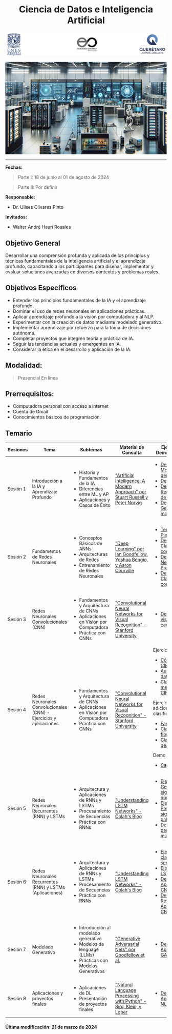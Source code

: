 <center>

# Ciencia de Datos e Inteligencia Artificial

</center>

![Logos participantes](figs/logos.png)

![IA applications](figs/IA.png)

---

**Fechas:** 

> Parte I: 18 de junio al 01 de agosto de 2024

> Parte II: Por definir

**Responsable:** 
* Dr. Ulises Olivares Pinto  

**Invitados:** 
* Walter André Hauri Rosales  

## Objetivo General
Desarrollar una comprensión profunda y aplicada de los principios y técnicas fundamentales de la inteligencia artificial y el aprendizaje profundo, capacitando a los participantes para diseñar, implementar y evaluar soluciones avanzadas en diversos contextos y problemas reales.

## Objetivos Específicos
- Entender los principios fundamentales de la IA y el aprendizaje profundo.
- Dominar el uso de redes neuronales en aplicaciones prácticas.
- Aplicar aprendizaje profundo a la visión por computadora y al NLP.
- Experimentar con la creación de datos mediante modelado generativo.
- Implementar aprendizaje por refuerzo para la toma de decisiones autónoma.
- Completar proyectos que integren teoría y práctica de IA.
- Seguir las tendencias actuales y emergentes en IA.
- Considerar la ética en el desarrollo y aplicación de la IA.

## **Modalidad:** 
>Presencial
>En línea
## **Prerrequisitos:** 
+ Computadora personal con acceso a internet
+ Cuenta de Gmail
+ Conocimientos básicos de programación.

## Temario

| Sesiones    | Tema                                                               | Subtemas                                                                                                                                                   | Material de Consulta                                                                                                     | Ejercicios y Demostraciones | Presentación                |
|-------------|--------------------------------------------------------------------|-------------------------------------------------------------------------------------------------------------------------------------------------------------|---------------------------------------------------------------------------------------------------------------------------|----------------------------|-----------------------------|
| Sesión 1    | Introducción a la IA y Aprendizaje Profundo                        | <ul><li>Historia y Fundamentos de la IA</li><li>Diferencias entre ML y AP</li><li>Aplicaciones y Casos de Éxito</li></ul>                                    | ["Artificial Intelligence: A Modern Approach" por Stuart Russell y Peter Norvig](https://www.amazon.com/Artificial-Intelligence-Modern-Approach-3rd/dp/0136042597) |   <ul><li>[Demo 1: Modelado generativo](https://colab.research.google.com/drive/1UXRuaYiXz6_S0KqZj2576AyQvpIES0UE?usp=sharing)</li><li>[Demo 2: YOLO](https://colab.research.google.com/drive/1oUqRgH4FXOQDDOx72Z1Pk7xwZrT0nSUq?usp=sharing)</li><li>[Demo 3: Reconocimiento de emociones](https://colab.research.google.com/drive/1Y3g8LIlzQOJ4OfiAKPJ9aAKqFrpHdNZj)</li><li>[Demo4: Generación de modelos 3D](https://colab.research.google.com/drive/1P6zzpwSPkiL3kezFM1Up47SAd5oKbaDk?usp=sharing)</li></ul>  | [Presentación](pdf/Día1.pdf) |
| Sesión 2    | Fundamentos de Redes Neuronales                                    | <ul><li>Conceptos Básicos de ANNs</li><li>Arquitecturas de Redes</li><li>Entrenamiento de Redes Neuronales</li></ul>                                          | ["Deep Learning" por Ian Goodfellow, Yoshua Bengio, y Aaron Courville](https://www.deeplearningbook.org/)                |     <ul><li>[Tensorflow Playground](https://playground.tensorflow.org/)</li><li>[Demo 1: Clasificación con perceptrón](https://colab.research.google.com/drive/17zvtUhmUkGVP1wu3m5FpzGDNF6UnQMsI?usp=sharing)</li> <li>[Demo 2: Redes Neuronales Profundas](https://colab.research.google.com/drive/1-WOqVdSS0STClNP8vKqzI9WJWkqj85N8?usp=sharing)</li> <li>[Demo 3: Clasificación con NN](https://colab.research.google.com/drive/1O2CWhWNR4Kozqcuh4vPtHxvC0gw5exnh?usp=sharing)</li> </ul>       | [Presentación](pdf/Día2.pdf) |
| Sesión 3    | Redes Neuronales Convolucionales (CNN)                             | <ul><li>Fundamentos y Arquitectura de CNNs</li><li>Aplicaciones en Visión por Computadora</li><li>Práctica con CNNs</li></ul>                                 | ["Convolutional Neural Networks for Visual Recognition" - Stanford University](http://cs231n.stanford.edu/)               |     <ul><li>[Demo 1: CNN y visualización de características](https://colab.research.google.com/drive/1Yj6sZSmVGXi4LSQidl_348Tgwej5ZkTO?usp=sharing)</li></ul> </ul>   | [Presentación](pdf/Día3.pdf) |
| Sesión 4    | Redes Neuronales Convolucionales (CNN) - Ejercicios y aplicaciones | <ul><li>Fundamentos y Arquitectura de CNNs</li><li>Aplicaciones en Visión por Computadora</li><li>Práctica con CNNs</li></ul>                                 | ["Convolutional Neural Networks for Visual Recognition" - Stanford University](http://cs231n.stanford.edu/)            | Ejercicios base:    <ul><li>[Código base: CIFAR 10](https://colab.research.google.com/drive/1pvMl2lZEvf-eU_foPbvKoH2s_TALnCKl?usp=sharing)</li> <li>[Aumento de datos](https://colab.research.google.com/drive/1XnvUNJcNrcizl7IvK1Eofj5NlQMi3jQq?usp=sharing)</li> <li>[Clasificación mejorada CIFAR-10](https://colab.research.google.com/drive/1az6cMOqynh95gKw4AbPhH7nrEi7lbb5u?usp=sharing)</li> </ul>  Ejercicios adicionales de clasificación:  <ul><li>[Fashion MNST](https://colab.research.google.com/drive/1wMXxhy5ek0DjR5vqqfr6iOKMFRznQxJf?usp=sharing)</li> <li>[Clasificación de flores](https://colab.research.google.com/drive/1lKeutpjkKAmYJv4oQGKdhaEfL2lVi_Xr?usp=sharing)</li> <li>[Clasificación de gestos](https://colab.research.google.com/drive/1cN8nM7GaWfs82qUYq6Or1LedsDGC1lCs?usp=sharing)</li> </ul> Demo final: <ul><li>[Captcha solver](https://drive.google.com/file/d/133UuyFfhHZ5wa1PFQJhKTFj3hlgsMgTW/view?usp=sharing)</li></ul> | [Presentación](pdf/Día4.pdf) |
| Sesión 5    | Redes Neuronales Recurrentes (RNN) y LSTMs                         | <ul><li>Arquitectura y Aplicaciones de RNNs y LSTMs</li><li>Procesamiento de Secuencias</li><li>Práctica con RNNs</li></ul>                                   | ["Understanding LSTM Networks" - Colah's Blog](http://colah.github.io/posts/2015-08-Understanding-LSTMs/)                |    <ul><li>[Ejercicio 1: Generación de siguiente número](https://colab.research.google.com/drive/1418EDiTqRffZs20sH2Gn3yjlmFymLoxW?usp=sharing)</li><li>[Ejercicio 2: Predicción de la siguiente palabra](https://colab.research.google.com/drive/14SLhdxifE8TWCEXSuKHwYZ_zjkLwpZJd?usp=sharing)</li><li>[Demo: RNN para generar música](https://colab.research.google.com/drive/1ILTSiCQNWt2fUo1Iyjen4PrnSUwN0_Ht?usp=sharing)</li></ul>         | [Presentación](pdf/Día5.pdf) |
| Sesión 6    | Redes Neuronales Recurrentes (RNN) y LSTMs (Aplicaciones)                         | <ul><li>Arquitectura y Aplicaciones de RNNs y LSTMs</li><li>Procesamiento de Secuencias</li><li>Práctica con RNNs</li></ul>                                   | ["Understanding LSTM Networks" - Colah's Blog](http://colah.github.io/posts/2015-08-Understanding-LSTMs/)                |    <ul><li> [Ejercicio 1: clasificación de sentimientos](https://colab.research.google.com/drive/1n7pvzOoYstPZIeHAj0ivBRjvlubMfosg?usp=sharing)</li><li>[Ejercicios con LSTMs](https://colab.research.google.com/drive/1WxP-AjpVHVzbG1p2Yq7Owq6fTKXDC-sH?usp=sharing)</li><li>[Demo 1: Aplicación de CNNs y RNNs](https://colab.research.google.com/drive/1wzEvlVjLRCMDGStePBHEp2e8Ir5Ex4qm?usp=sharing)</li> <li>[Demo 1 Resuelto: Aplicación de CNNs y RNNs](https://colab.research.google.com/drive/1z51cUEdYXaIoKTUeknfS-ewu6SAl-sdl?usp=sharing)</li> </ul>         | [Presentación](pdf/Día6.pdf) |
| Sesión 7    | Modelado Generativo                                         | <ul><li>Introducción al modelado generativo</li><li>Modelos de lenguage (LLMs)</li><li>Prácticas con Modelos Generativos</li></ul>                                                     | ["Generative Adversarial Nets" por Goodfellow et al.](https://arxiv.org/abs/1406.2661)                                    | <ul><li>[Demo 1: Aplicación de GANs](https://colab.research.google.com/drive/1thIEFde8W5DdhflpKqw23xxmu9UDHsbJ?usp=sharing)</li> </ul>                           | [Presentación](pdf/Día7.pdf) |
| Sesión 8    | Aplicaciones y proyectos finales    | <ul><li>Aplicaciones de DL</li><li>Presentación de proyectos finales</li></ul>                              | ["Natural Language Processing with Python" - Bird, Klein, y Loper](https://www.nltk.org/book/)                            |     <ul> <li>[Demo 1: Aplicación de NLP](https://colab.research.google.com/drive/1JrCy5FIWby414cjpayNv8gBCMn7ZQxtE?usp=sharing)</li> </ul>     | [presentación](pdf/Día8.pdf) |



#### Última modificación: 21 de marzo de 2024
